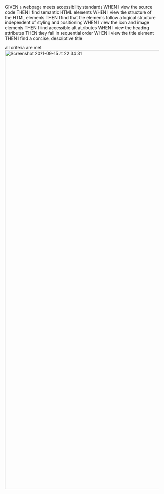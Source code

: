 GIVEN a webpage meets accessibility standards
WHEN I view the source code
THEN I find semantic HTML elements
WHEN I view the structure of the HTML elements
THEN I find that the elements follow a logical structure independent of styling and positioning
WHEN I view the icon and image elements
THEN I find accessible alt attributes
WHEN I view the heading attributes
THEN they fall in sequential order
WHEN I view the title element
THEN I find a concise, descriptive title

all criteria are met <img width="1440" alt="Screenshot 2021-09-15 at 22 34 31" src="https://user-images.githubusercontent.com/81172135/133513095-00758932-b2c1-43bf-af9b-6d013633699d.png">

